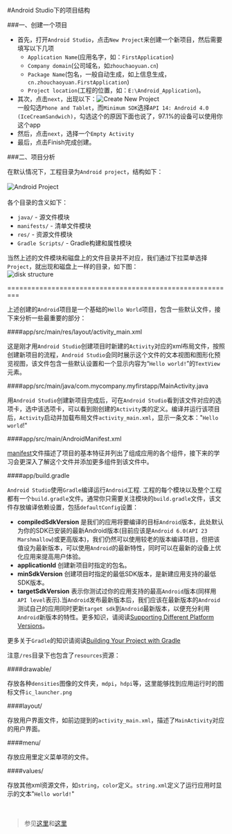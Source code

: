 #Android Studio下的项目结构

###一、创建一个项目

- 首先，打开`Android Studio`，点击`New Project`来创建一个新项目，然后需要填写以下几项
	- `Application Name`(应用名字，如：`FirstApplication`)
	- `Company domain`(公司域名，如`zhouchaoyuan.cn`)
	- `Package Name`(包名，一般自动生成，如上信息生成，`cn.zhouchaoyuan.FirstApplication`)
	- `Project location`(工程的位置，如：`E:\Android_Application`)。
- 其次，点击`next`，出现以下：![Create New Project](https://raw.githubusercontent.com/zhouchaoyuan/ThePlanForMe/master/M3-M4/W2/Create_New_Project.png)</br>一般勾选`Phone and Tablet`，而`Minimum SDK`选择`API 14: Android 4.0 (IceCreamSandwich)`，勾选这个的原因下面也说了，97.1%的设备可以使用你这个app
- 然后，点击`next`，选择一个`Empty Activity`
- 最后，点击Finish完成创建。


###二、项目分析

在默认情况下，工程目录为`Android project`，结构如下：</br></br> ![Android Project](https://raw.githubusercontent.com/zhouchaoyuan/ThePlanForMe/master/M3-M4/W2/Android_Project.png)</br></br>
各个目录的含义如下：

- `java/` - 源文件模块
- `manifests/` - 清单文件模块
- `res/` - 资源文件模块
- `Gradle Scripts/` - Gradle构建和属性模块

当然上述的文件模块和磁盘上的文件目录并不对应，我们通过下拉菜单选择`Project`，就出现和磁盘上一样的目录，如下图：</br>![disk structure](https://raw.githubusercontent.com/zhouchaoyuan/ThePlanForMe/master/M3-M4/W2/disk_structure.png)</br>

=========================================================

上述创建的`Android`项目是一个基础的`Hello World`项目，包含一些默认文件，接下来分析一些最重要的部分：

####app/src/main/res/layout/activity_main.xml

这是刚才用`Android Studio`创建项目时新建的`Activity`对应的xml布局文件，按照创建新项目的流程，`Android Studio`会同时展示这个文件的文本视图和图形化预览视图，该文件包含一些默认设置和一个显示内容为“`Hello world!`”的`TextView`元素。

####app/src/main/java/com.mycompany.myfirstapp/MainActivity.java

用`Android Studio`创建新项目完成后，可在`Android Studio`看到该文件对应的选项卡，选中该选项卡，可以看到刚创建的`Activity`类的定义。编译并运行该项目后，`Activity`启动并加载布局文件`activity_main.xml`，显示一条文本："`Hello world`!"

####app/src/main/AndroidManifest.xml

[manifest](http://developer.android.com/guide/topics/manifest/manifest-intro.html)文件描述了项目的基本特征并列出了组成应用的各个组件，接下来的学习会更深入了解这个文件并添加更多组件到该文件中。

####app/build.gradle

`Android Studio`使用`Gradle`编译运行`Android`工程. 工程的每个模块以及整个工程都有一个`build.gradle`文件。通常你只需要关注模块的`build.gradle`文件，该文件存放编译依赖设置，包括`defaultConfig`设置：

- **compiledSdkVersion** 是我们的应用将要编译的目标`Android`版本，此处默认为你的SDK已安装的最新Android版本(目前应该是`Android 6.0(API 23 Marshmallow`)或更高版本)，我们仍然可以使用较老的版本编译项目，但把该值设为最新版本，可以使用`Android`的最新特性，同时可以在最新的设备上优化应用来提高用户体验。
- **applicationId** 创建新项目时指定的包名。
- **minSdkVersion** 创建项目时指定的最低SDK版本，是新建应用支持的最低SDK版本。
- **targetSdkVersion** 表示你测试过你的应用支持的最高`Android`版本(同样用`API level`表示).当`Android`发布最新版本后，我们应该在最新版本的`Android`测试自己的应用同时更新`target sdk`到`Android`最新版本，以便充分利用`Android`新版本的特性。更多知识，请阅读[Supporting Different Platform Versions](http://developer.android.com/training/basics/supporting-devices/platforms.html)。

更多关于`Gradle`的知识请阅读[Building Your Project with Gradle](http://developer.android.com/sdk/installing/studio-build.html)

注意`/res`目录下也包含了`resources`资源：

####drawable<density>/

存放各种`densities`图像的文件夹，`mdpi`，`hdpi`等，这里能够找到应用运行时的图标文件`ic_launcher.png`

####layout/

存放用户界面文件，如前边提到的`activity_main.xml`，描述了`MainActivity`对应的用户界面。

####menu/

存放应用里定义菜单项的文件。

####values/

存放其他xml资源文件，如`string`，`color`定义。`string.xml`定义了运行应用时显示的文本"`Hello world!`"
</br></br></br>
> 参见[这里](https://developer.android.com/training/basics/firstapp/creating-project.html)和[这里](http://hukai.me/android-training-course-in-chinese/basics/firstapp/creating-project.html)